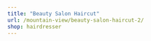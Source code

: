 ```yaml
---
title: "Beauty Salon Haircut"
url: /mountain-view/beauty-salon-haircut-2/
shop: hairdresser
---
```

